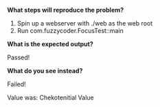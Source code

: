 __What steps will reproduce the problem?__

1. Spin up a webserver with ./web as the web root
2. Run com.fuzzycoder.FocusTest::main

__What is the expected output?__

Passed!

__What do you see instead?__

Failed!

Value was: Chekotenitial Value
